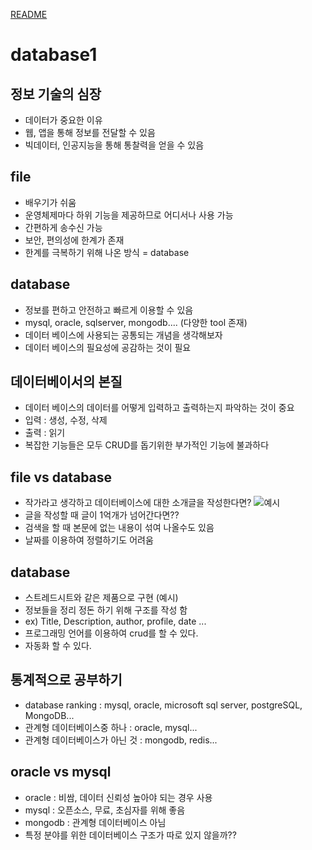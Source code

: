 [README](../README.md)

# database1

## 정보 기술의 심장
- 데이터가 중요한 이유 
- 웹, 앱을 통해 정보를 전달할 수 있음
- 빅데이터, 인공지능을 통해 통찰력을 얻을 수 있음

## file
- 배우기가 쉬움
- 운영체제마다 하위 기능을 제공하므로 어디서나 사용 가능
- 간편하게 송수신 가능
- 보안, 편의성에 한계가 존재
- 한계를 극복하기 위해 나온 방식 = database

## database
- 정보를 편하고 안전하고 빠르게 이용할 수 있음
- mysql, oracle, sqlserver, mongodb.... (다양한 tool 존재)
- 데이터 베이스에 사용되는 공통되는 개념을 생각해보자
- 데이터 베이스의 필요성에 공감하는 것이 필요

## 데이터베이서의 본질
- 데이터 베이스의 데이터를 어떻게 입력하고 출력하는지 파악하는 것이 중요
- 입력 : 생성, 수정, 삭제 
- 출력 : 읽기
- 복잡한 기능들은 모두 CRUD를 돕기위한 부가적인 기능에 불과하다

## file vs database
- 작가라고 생각하고 데이터베이스에 대한 소개글을 작성한다면?
![예시](/mysql/파일_예시.PNG)
- 글을 작성할 때 글이 1억개가 넘어간다면??
- 검색을 할 때 본문에 없는 내용이 섞여 나올수도 있음
- 날짜를 이용하여 정렬하기도 어려움

## database
- 스트레드시트와 같은 제품으로 구현 (예시)
- 정보들을 정리 정돈 하기 위해 구조를 작성 함
- ex) Title, Description, author, profile, date ...
- 프로그래밍 언어를 이용하여 crud를 할 수 있다.
- 자동화 할 수 있다.

## 통계적으로 공부하기
- database ranking : mysql, oracle, microsoft sql server, postgreSQL, MongoDB...
- 관계형 데이터베이스중 하나 : oracle, mysql...
- 관계형 데이터베이스가 아닌 것 : mongodb, redis...

## oracle vs mysql
- oracle : 비쌈, 데이터 신뢰성 높아야 되는 경우 사용
- mysql : 오픈소스, 무료, 초심자를 위해 좋음
- mongodb : 관계형 데이터베이스 아님
- 특정 분야를 위한 데이터베이스 구조가 따로 있지 않을까??